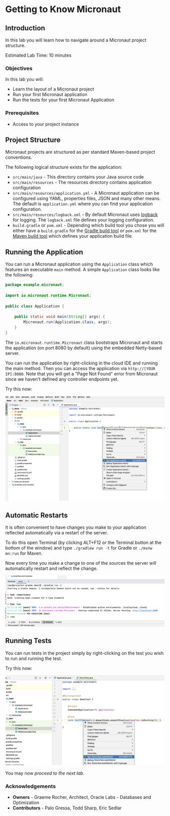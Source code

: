 # Getting to Know Micronaut

## Introduction
In this lab you will learn how to navigate around a Micronaut project structure.

Estimated Lab Time: 10 minutes

### Objectives

In this lab you will:
* Learn the layout of a Micronaut project
* Run your first Micronaut application
* Run the tests for your first Micronaut Application

### Prerequisites
- Access to your project instance

## Project Structure
Micronaut projects are structured as per standard Maven-based project conventions.

The following logical structure exists for the application:

* `src/main/java` - This directory contains your Java source code
* `src/main/resources` - The resources directory contains application configuration
* `src/main/resources/application.yml` - A Micronaut application can be configured using YAML, properties files, JSON and many other means. The default is `application.yml` where you can find your application configuration.
* `src/main/resources/logback.xml` - By default Micronaut uses [logback](http://logback.qos.ch) for logging. The `logback.xml` file defines your logging configuration.
* `build.gradle` or `pom.xml` - Depending which build tool you chose you will either have a `build.gradle` for the [Gradle build tool](https://gradle.org) or `pom.xml` for the [Maven build tool](https://maven.apache.org) which defines your application build file.

## Running the Application
You can run a Micronaut application using the `Application` class which features an executable `main` method. A simple `Application` class looks like the following:

```java
package example.micronaut;

import io.micronaut.runtime.Micronaut;

public class Application {

    public static void main(String[] args) {
        Micronaut.run(Application.class, args);
    }
}
```

The `io.micronaut.runtime.Micronaut` class bootstraps Micronaut and starts the application (on port 8080 by default) using the embedded Netty-based server.

You can run the application by right-clicking in the cloud IDE and running the main method. Then you can access the application via `http://[YOUR IP]:8080`. Note that you will get a "Page Not Found" error from Micronaut since we haven't defined any controller endpoints yet.

Try this now:

![Running the application](images/running.png)

## Automatic Restarts
It is often convenient to have changes you make to your application reflected automatically via a restart of the server.

To do this open Terminal (by clicking ALT+F12 or the Terminal button at the bottom of the window) and type `./gradlew run -t` for Gradle or `./mvnw mn:run` for Maven.

Now every time you make a change to one of the sources the server will automatically restart and reflect the change.

![Running the application](images/autorestart.png)

## Running Tests
You can run tests in the project simply by right-clicking on the test you wish to run and running the test.

Try this now:

![Running tests](images/running-tests.png)

You may now *proceed to the next lab*.

### Acknowledgements
- **Owners** - Graeme Rocher, Architect, Oracle Labs - Databases and Optimization
- **Contributors** - Palo Gressa, Todd Sharp, Eric Sedlar
